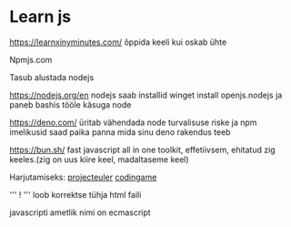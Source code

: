# Learn js

https://learnxinyminutes.com/ õppida keeli kui oskab ühte

Npmjs.com 

Tasub alustada nodejs

https://nodejs.org/en
nodejs saab installid 
winget install openjs.nodejs
ja paneb bashis tööle käsuga node

https://deno.com/
üritab vähendada node turvalisuse riske ja npm imelikusid
saad paika panna mida sinu deno rakendus teeb

https://bun.sh/ fast javascript all in one toolkit, effetiivsem, ehitatud zig keeles.(zig on uus kiire keel, madaltaseme keel)

Harjutamiseks:
[projecteuler](https://projecteuler.net/)
[codingame](https://www.codingame.com/)

'''
!
'''
loob  korrektse tühja html faili

javascripti ametlik nimi on ecmascript
